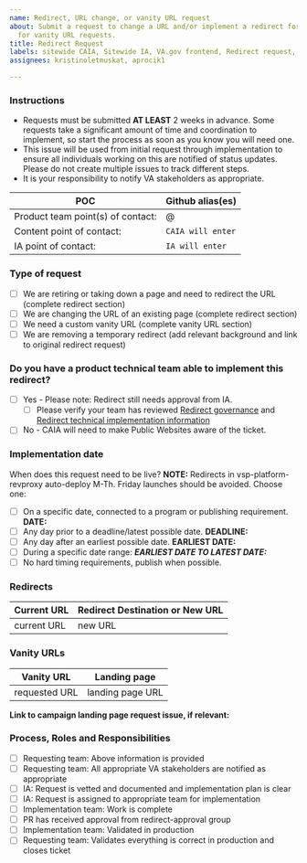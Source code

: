 ```yaml
---
name: Redirect, URL change, or vanity URL request
about: Submit a request to change a URL and/or implement a redirect for a URL. Also
  for vanity URL requests.
title: Redirect Request
labels: sitewide CAIA, Sitewide IA, VA.gov frontend, Redirect request, sitewide
assignees: kristinoletmuskat, aprocik1

---
```


### Instructions
- Requests must be submitted **AT LEAST** 2 weeks in advance.  Some requests take a significant amount of time and coordination to implement, so start the process as soon as you know you will need one. 
- This issue will be used from initial request through implementation to ensure all individuals working on this are notified of status updates.  Please do not create multiple issues to track different steps.
- It is your responsibility to notify VA stakeholders as appropriate.

| POC | Github alias(es) |
--- | --- 
| Product team point(s) of contact: | @ |
| Content point of contact: | `CAIA will enter` |
| IA point of contact: | `IA will enter` |


### Type of request
- [ ] We are retiring or taking down a page and need to redirect the URL (complete redirect section)
- [ ] We are changing the URL of an existing page (complete redirect section)
- [ ] We need a custom vanity URL (complete vanity URL section)
- [ ] We are removing a temporary redirect  (add relevant background and link to original redirect request)

### Do you have a product technical team able to implement this redirect?
- [ ] Yes - Please note: Redirect still needs approval from IA.
  - [ ] Please verify your team has reviewed [Redirect governance](https://design.va.gov/components/url-standards/redirects) and [Redirect technical implementation information
](https://github.com/department-of-veterans-affairs/va.gov-team/blob/master/platform/engineering/redirect-implementation-strategy.md) 
- [ ] No - CAIA will need to make Public Websites aware of the ticket.

### Implementation date
When does this request need to be live? **NOTE:** Redirects in vsp-platform-revproxy auto-deploy M-Th. Friday launches should be avoided.
Choose one:
- [ ] On a specific date, connected to a program or publishing requirement. **DATE:**
- [ ] Any day prior to a deadline/latest possible date. **DEADLINE:** 
- [ ] Any day after an earliest possible date. **EARLIEST DATE:**
- [ ] During a specific date range: ***EARLIEST DATE TO LATEST DATE:***
- [ ] No hard timing requirements, publish when possible.

### Redirects 
Current URL  |  Redirect Destination or New URL
---  |  ---
current URL | new URL

### Vanity URLs 
Vanity URL  |  Landing page
---  |  ---
requested URL | landing page URL

**Link to campaign landing page request issue, if relevant:**


### Process, Roles and Responsibilities
- [ ] Requesting team: Above information is provided
- [ ] Requesting team: All appropriate VA stakeholders are notified as appropriate
- [ ] IA: Request is vetted and documented and implementation plan is clear 
- [ ] IA: Request is assigned to appropriate team for implementation 
- [ ] Implementation team: Work is complete
- [ ] PR has received approval from redirect-approval group
- [ ] Implementation team: Validated in production
- [ ] Requesting team: Validates everything is correct in production and closes ticket
